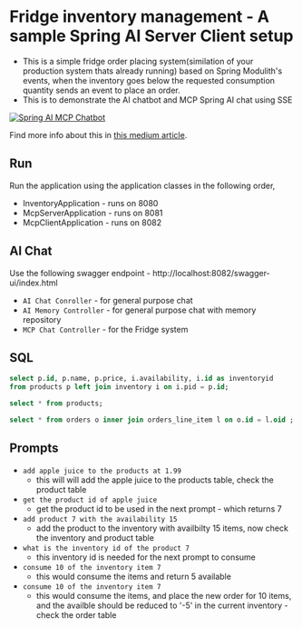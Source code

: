 # Fridge inventory management - A sample Spring AI Server Client setup

- This is a simple fridge order placing system(similation of your production system thats already running) based on Spring Modulith's events, when the inventory goes below the requested consumption quantity sends an event to place an order. 
- This is to demonstrate the AI chatbot and MCP Spring AI chat using SSE

[![Spring AI MCP Chatbot](https://markdown-videos-api.jorgenkh.no/url?url=https://youtu.be/chBd2Ls_4_Y)](https://youtu.be/chBd2Ls_4_Y)

Find more info about this in [this medium article](https://medium.com/javarevisited/spring-ai-mcp-client-server-with-ollama-for-your-enterprise-application-with-sse-73486cc5341c).

## Run

Run the application using the application classes in the following order,
- InventoryApplication - runs on 8080
- McpServerApplication - runs on 8081
- McpClientApplication - runs on 8082

## AI Chat

Use the following swagger endpoint - http://localhost:8082/swagger-ui/index.html

- ```AI Chat Conroller``` - for general purpose chat
- ```AI Memory Controller``` - for general purpose chat with memory repository
- ```MCP Chat Controller``` - for the Fridge system 

## SQL

```sql
select p.id, p.name, p.price, i.availability, i.id as inventoryid
from products p left join inventory i on i.pid = p.id;

select * from products;

select * from orders o inner join orders_line_item l on o.id = l.oid ;
```

## Prompts

- ```add apple juice to the products at 1.99```
  - this will will add the apple juice to the products table, check the product table
- ```get the product id of apple juice```
  - get the product id to be used in the next prompt - which returns 7
- ```add product 7 with the availability 15```
  - add the product to the inventory with availbilty 15 items, now check the inventory and product table
- ```what is the inventory id of the product 7```
  - this inventory id is needed for the next prompt to consume
- ```consume 10 of the inventory item 7```
  - this would consume the items and return 5 available 
- ```consume 10 of the inventory item 7```
  - this would consume the items, and place the new order for 10 items, and the availble should be reduced to '-5' in the current inventory - check the order table